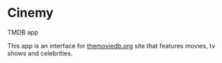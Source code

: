 # Cinemy

TMDB app

This app is an interface for [themoviedb.org](https://themoviedb.org) site that features movies, tv shows and celebrities.